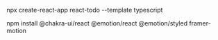 npx create-react-app react-todo --template typescript

npm install @chakra-ui/react @emotion/react @emotion/styled framer-motion


